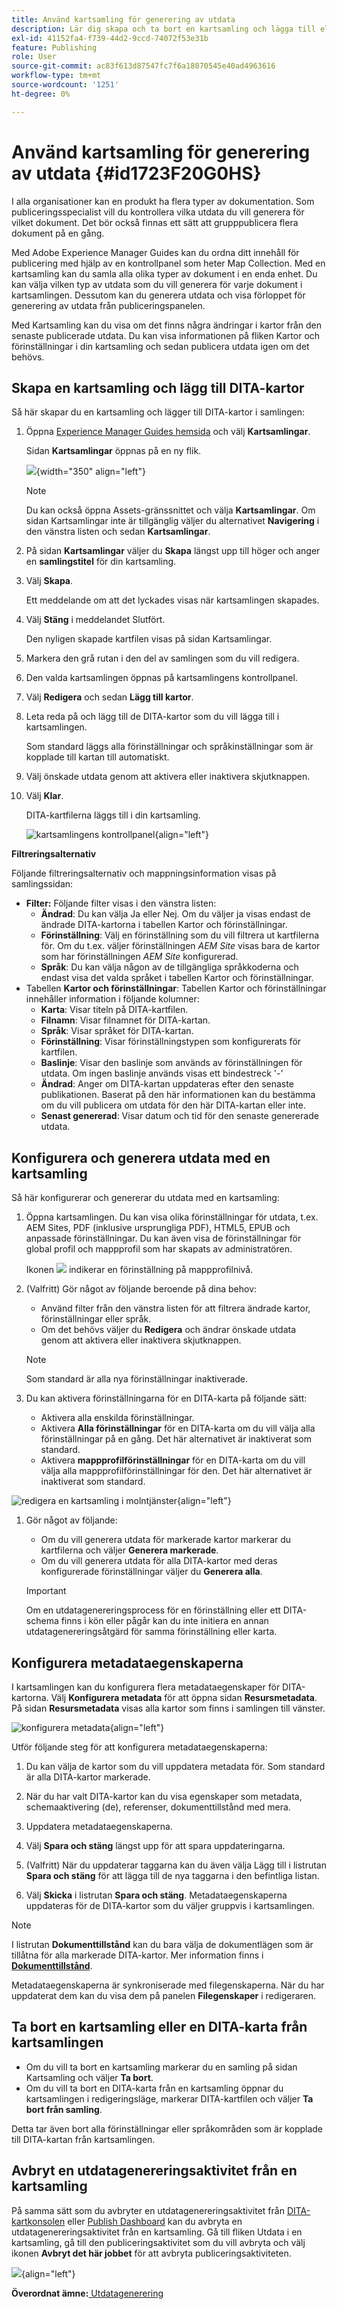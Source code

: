 ```yaml
---
title: Använd kartsamling för generering av utdata
description: Lär dig skapa och ta bort en kartsamling och lägga till eller ta bort en DITA-karta. Konfigurera, generera och avbryta en utdatagenereringsaktivitet från en kartsamling i AEM Guides.
exl-id: 41152fa4-f739-44d2-9ccd-74072f53e31b
feature: Publishing
role: User
source-git-commit: ac83f613d87547fc7f6a18070545e40ad4963616
workflow-type: tm+mt
source-wordcount: '1251'
ht-degree: 0%

---
```


# Använd kartsamling för generering av utdata {#id1723F20G0HS}

I alla organisationer kan en produkt ha flera typer av dokumentation. Som publiceringsspecialist vill du kontrollera vilka utdata du vill generera för vilket dokument. Det bör också finnas ett sätt att grupppublicera flera dokument på en gång.

Med Adobe Experience Manager Guides kan du ordna ditt innehåll för publicering med hjälp av en kontrollpanel som heter Map Collection. Med en kartsamling kan du samla alla olika typer av dokument i en enda enhet. Du kan välja vilken typ av utdata som du vill generera för varje dokument i kartsamlingen. Dessutom kan du generera utdata och visa förloppet för generering av utdata från publiceringspanelen.

Med Kartsamling kan du visa om det finns några ändringar i kartor från den senaste publicerade utdata. Du kan visa informationen på fliken Kartor och förinställningar i din kartsamling och sedan publicera utdata igen om det behövs.

## Skapa en kartsamling och lägg till DITA-kartor

Så här skapar du en kartsamling och lägger till DITA-kartor i samlingen:

1. Öppna [Experience Manager Guides hemsida](./intro-home-page.md#map-collections) och välj **Kartsamlingar**.

   Sidan **Kartsamlingar** öppnas på en ny flik.

   ![](images/map-collections-page.png){width="350" align="left"}

   >[!NOTE]
   >
   > Du kan också öppna Assets-gränssnittet och välja **Kartsamlingar**. Om sidan Kartsamlingar inte är tillgänglig väljer du alternativet **Navigering** i den vänstra listen och sedan **Kartsamlingar**.

1. På sidan **Kartsamlingar** väljer du **Skapa** längst upp till höger och anger en **samlingstitel** för din kartsamling.
1. Välj **Skapa**.

   Ett meddelande om att det lyckades visas när kartsamlingen skapades.

1. Välj **Stäng** i meddelandet Slutfört.

   Den nyligen skapade kartfilen visas på sidan Kartsamlingar.

1. Markera den grå rutan i den del av samlingen som du vill redigera.
1. Den valda kartsamlingen öppnas på kartsamlingens kontrollpanel.
1. Välj **Redigera** och sedan **Lägg till kartor**.
1. Leta reda på och lägg till de DITA-kartor som du vill lägga till i kartsamlingen.

   Som standard läggs alla förinställningar och språkinställningar som är kopplade till kartan till automatiskt.

1. Välj önskade utdata genom att aktivera eller inaktivera skjutknappen.
1. Välj **Klar**.

   DITA-kartfilerna läggs till i din kartsamling.

   ![kartsamlingens kontrollpanel](./images/map-collection-dashboard.png){align="left"}

**Filtreringsalternativ**

Följande filtreringsalternativ och mappningsinformation visas på samlingssidan:

- **Filter:** Följande filter visas i den vänstra listen:
   - **Ändrad**: Du kan välja Ja eller Nej. Om du väljer ja visas endast de ändrade DITA-kartorna i tabellen Kartor och förinställningar.
   - **Förinställning**: Välj en förinställning som du vill filtrera ut kartfilerna för. Om du t.ex. väljer förinställningen *AEM Site* visas bara de kartor som har förinställningen *AEM Site* konfigurerad.
   - **Språk**: Du kan välja någon av de tillgängliga språkkoderna och endast visa det valda språket i tabellen Kartor och förinställningar.
- Tabellen **Kartor och förinställningar**: Tabellen Kartor och förinställningar innehåller information i följande kolumner:
   - **Karta**: Visar titeln på DITA-kartfilen.
   - **Filnamn**: Visar filnamnet för DITA-kartan.
   - **Språk**: Visar språket för DITA-kartan.
   - **Förinställning**: Visar förinställningstypen som konfigurerats för kartfilen.
   - **Baslinje**: Visar den baslinje som används av förinställningen för utdata.  Om ingen baslinje används visas ett bindestreck &#39;-&#39;
   - **Ändrad**: Anger om DITA-kartan uppdateras efter den senaste publikationen. Baserat på den här informationen kan du bestämma om du vill publicera om utdata för den här DITA-kartan eller inte.
   - **Senast genererad**: Visar datum och tid för den senaste genererade utdata.

## Konfigurera och generera utdata med en kartsamling

Så här konfigurerar och genererar du utdata med en kartsamling:

1. Öppna kartsamlingen. Du kan visa olika förinställningar för utdata, t.ex. AEM Sites, PDF (inklusive ursprungliga PDF), HTML5, EPUB och anpassade förinställningar. Du kan även visa de förinställningar för global profil och mappprofil som har skapats av administratören.

   Ikonen ![](images/global-preset-icon.svg) indikerar en förinställning på mappprofilnivå.
1. \(Valfritt\) Gör något av följande beroende på dina behov:
   - Använd filter från den vänstra listen för att filtrera ändrade kartor, förinställningar eller språk.
   - Om det behövs väljer du **Redigera** och ändrar önskade utdata genom att aktivera eller inaktivera skjutknappen.


   >[!NOTE]
   >  
   > Som standard är alla nya förinställningar inaktiverade.

1. Du kan aktivera förinställningarna för en DITA-karta på följande sätt:

   - Aktivera alla enskilda förinställningar.
   - Aktivera **Alla förinställningar** för en DITA-karta om du vill välja alla förinställningar på en gång. Det här alternativet är inaktiverat som standard.
   - Aktivera **mappprofilförinställningar** för en DITA-karta om du vill välja alla mappprofilförinställningar för den. Det här alternativet är inaktiverat som standard.

![redigera en kartsamling i molntjänster](images/edit-map-collection-cs.png){align="left"}



1. Gör något av följande:

   - Om du vill generera utdata för markerade kartor markerar du kartfilerna och väljer **Generera markerade**.
   - Om du vill generera utdata för alla DITA-kartor med deras konfigurerade förinställningar väljer du **Generera alla**.

   >[!IMPORTANT]
   >
   > Om en utdatagenereringsprocess för en förinställning eller ett DITA-schema finns i kön eller pågår kan du inte initiera en annan utdatagenereringsåtgärd för samma förinställning eller karta.

## Konfigurera metadataegenskaperna

I kartsamlingen kan du konfigurera flera metadataegenskaper för DITA-kartorna. Välj **Konfigurera metadata** för att öppna sidan **Resursmetadata**. På sidan **Resursmetadata** visas alla kartor som finns i samlingen till vänster.

![konfigurera metadata](images/map-collection-asset-metadata.png){align="left"}

Utför följande steg för att konfigurera metadataegenskaperna:

1. Du kan välja de kartor som du vill uppdatera metadata för. Som standard är alla DITA-kartor markerade.

1. När du har valt DITA-kartor kan du visa egenskaper som metadata, schemaaktivering (de), referenser, dokumenttillstånd med mera.

1. Uppdatera metadataegenskaperna.

1. Välj **Spara och stäng** längst upp för att spara uppdateringarna.
1. (Valfritt) När du uppdaterar taggarna kan du även välja Lägg till i listrutan **Spara och stäng** för att lägga till de nya taggarna i den befintliga listan.
1. Välj **Skicka** i listrutan **Spara och stäng**.
Metadataegenskaperna uppdateras för de DITA-kartor som du väljer gruppvis i kartsamlingen.

>[!NOTE]
> 
>I listrutan **Dokumenttillstånd** kan du bara välja de dokumentlägen som är tillåtna för alla markerade DITA-kartor. Mer information finns i [**Dokumenttillstånd**](./web-editor-document-states.md).

Metadataegenskaperna är synkroniserade med filegenskaperna. När du har uppdaterat dem kan du visa dem på panelen **Filegenskaper** i redigeraren.



## Ta bort en kartsamling eller en DITA-karta från kartsamlingen

- Om du vill ta bort en kartsamling markerar du en samling på sidan Kartsamling och väljer **Ta bort**.
- Om du vill ta bort en DITA-karta från en kartsamling öppnar du kartsamlingen i redigeringsläge, markerar DITA-kartfilen och väljer **Ta bort från samling**.

Detta tar även bort alla förinställningar eller språkområden som är kopplade till DITA-kartan från kartsamlingen.


## Avbryt en utdatagenereringsaktivitet från en kartsamling

På samma sätt som du avbryter en utdatagenereringsaktivitet från [DITA-kartkonsolen](generate-output-for-a-dita-map.md#id2061H100T5Z) eller [Publish Dashboard](generate-output-publish-dashboard.md#) kan du avbryta en utdatagenereringsaktivitet från en kartsamling. Gå till fliken Utdata i en kartsamling, gå till den publiceringsaktivitet som du vill avbryta och välj ikonen **Avbryt det här jobbet** för att avbryta publiceringsaktiviteten.

![](images/cancel-publish-task-map-collection.png){align="left"}

**Överordnat ämne:**[ Utdatagenerering](generate-output.md)

